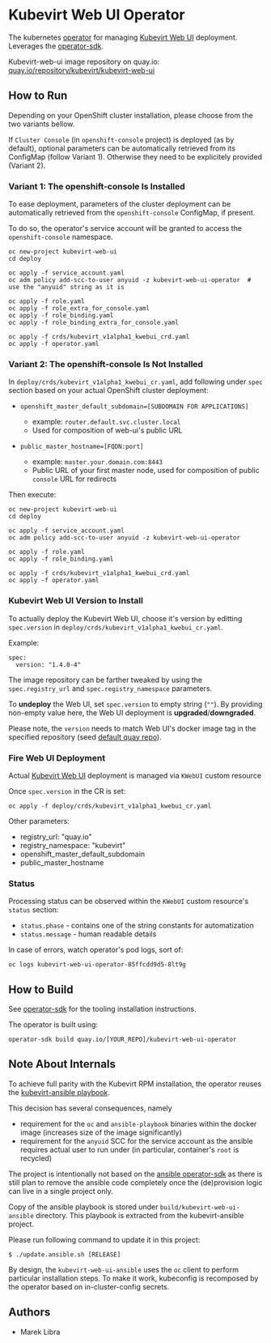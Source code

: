 # Kubevirt Web UI Operator
The kubernetes [operator](https://github.com/operator-framework) for managing [Kubevirt Web UI](https://github.com/kubevirt/web-ui) deployment.
Leverages the [operator-sdk](https://github.com/operator-framework/operator-sdk/).

Kubevirt-web-ui image repository on quay.io: [quay.io/repository/kubevirt/kubevirt-web-ui](https://quay.io/repository/kubevirt/kubevirt-web-ui?tab=tags)

## How to Run
Depending on your OpenShift cluster installation, please choose from the two variants bellow.

If `Cluster Console` (in `openshift-console` project) is deployed (as by default), optional parameters can be automatically retrieved from its ConfigMap (follow Variant 1).
Otherwise they need to be explicitely provided (Variant 2).

### Variant 1: The openshift-console Is Installed
To ease deployment, parameters of the cluster deployment can be  automatically retrieved from the `openshift-console` ConfigMap, if present.

To do so, the operator's service account will be granted to access the `openshift-console` namespace.

```angular2
oc new-project kubevirt-web-ui
cd deploy

oc apply -f service_account.yaml
oc adm policy add-scc-to-user anyuid -z kubevirt-web-ui-operator  # use the "anyuid" string as it is

oc apply -f role.yaml
oc apply -f role_extra_for_console.yaml
oc apply -f role_binding.yaml
oc apply -f role_binding_extra_for_console.yaml

oc apply -f crds/kubevirt_v1alpha1_kwebui_crd.yaml
oc apply -f operator.yaml
```

### Variant 2: The openshift-console Is Not Installed
In `deploy/crds/kubevirt_v1alpha1_kwebui_cr.yaml`, add following under `spec` section based on your actual OpenShift cluster deployment: 

- `openshift_master_default_subdomain=[SUBDOMAIN FOR APPLICATIONS]`
  - example: `router.default.svc.cluster.local`
  - Used for composition of web-ui's public URL

- `public_master_hostname=[FQDN:port]`
  - example: `master.your.domain.com:8443`
  - Public URL of your first master node, used for composition of public `console` URL for redirects

Then execute:

```angular2
oc new-project kubevirt-web-ui
cd deploy

oc apply -f service_account.yaml
oc adm policy add-scc-to-user anyuid -z kubevirt-web-ui-operator

oc apply -f role.yaml
oc apply -f role_binding.yaml

oc apply -f crds/kubevirt_v1alpha1_kwebui_crd.yaml
oc apply -f operator.yaml
```


### Kubevirt Web UI Version to Install
To actually deploy the Kubevirt Web UI, choose it's version by editting `spec.version` in `deploy/crds/kubevirt_v1alpha1_kwebui_cr.yaml`.

Example:
```angular2
spec:
  version: "1.4.0-4"
``` 

The image repository can be farther tweaked by using the `spec.registry_url` and `spec.registry_namespace` parameters. 

To **undeploy** the Web UI, set `spec.version` to empty string (`""`).
By providing non-empty value here, the Web UI deployment is **upgraded**/**downgraded**.

Please note, the `version` needs to match Web UI's docker image tag in the specified repository (seed [default quay repo](https://quay.io/repository/kubevirt/kubevirt-web-ui?tab=tags)).

### Fire Web UI Deployment
Actual [Kubevirt Web UI](https://github.com/kubevirt/web-ui) deployment is managed via `KWebUI` custom resource

Once `spec.version` in the CR is set:

```angular2
oc apply -f deploy/crds/kubevirt_v1alpha1_kwebui_cr.yaml
```

Other parameters:
- registry_url: "quay.io"
- registry_namespace: "kubevirt"
- openshift_master_default_subdomain
- public_master_hostname

### Status
Processing status can be observed within the `KWebUI` custom resource's `status` section:
- `status.phase` - contains one of the string constants for automatization
- `status.message` - human readable details

In case of errors, watch operator's pod logs, sort of:
```angular2
oc logs kubevirt-web-ui-operator-85ffcdd9d5-8lt9g
```

## How to Build
See [operator-sdk](https://github.com/operator-framework/operator-sdk/) for the tooling installation instructions.

The operator is built using:
```angular2
operator-sdk build quay.io/[YOUR_REPO]/kubevirt-web-ui-operator
```

## Note About Internals
To achieve full parity with the Kubevirt RPM installation, the operator reuses the [kubevirt-ansible playbook](https://github.com/kubevirt/kubevirt-ansible/tree/master/playbooks/kubevirt-web-ui).

This decision has several consequences, namely
- requirement for the `oc` and `ansible-playbook` binaries within the docker image (increases size of the image significantly)
- requirement for the `anyuid` SCC for the service account as the ansible requires actual user to run under (in particular, container's `root` is recycled)

The project is intentionally not based on the [ansible operator-sdk](https://github.com/operator-framework/operator-sdk/blob/master/doc/ansible/user-guide.md) as there is still plan to remove the ansible code completely once the (de)provision logic can live in a single project only. 

Copy of the ansible playbook is stored under `build/kubevirt-web-ui-ansible` directory.
This playbook is extracted from the kubevirt-ansible project.

Please run following command to update it in this project:

```angular2
$ ./update.ansible.sh [RELEASE]
```

By design, the `kubevirt-web-ui-ansible` uses the `oc` client to perform particular installation steps.
To make it work, kubeconfig is recomposed by the operator based on in-cluster-config secrets.

## Authors
- Marek Libra
